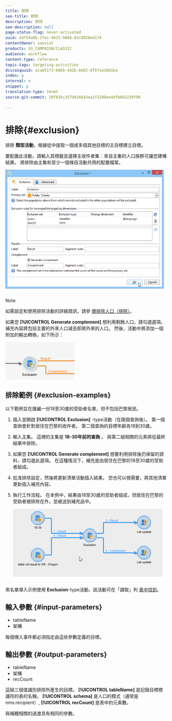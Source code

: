 ```yaml
---
title: 排除
seo-title: 排除
description: 排除
seo-description: null
page-status-flag: never-activated
uuid: e4f54a0b-2fec-4415-986b-83c8928ed174
contentOwner: sauviat
products: SG_CAMPAIGN/CLASSIC
audience: workflow
content-type: reference
topic-tags: targeting-activities
discoiquuid: acab51f3-686b-4d2b-bb02-8fbfae36b1ba
index: y
internal: n
snippet: y
translation-type: tm+mt
source-git-commit: 20f835c357d016643ea1f3209ee4dfb6d3239f90

---
```



# 排除{#exclusion}

排除 **類型活動**，根據從中提取一個或多個其他目標的主目標建立目標。

要配置此活動，請輸入其標籤並選擇主收件者集：來自主集的人口族群可讓您建構結果。 將排除由主集和至少一個條目活動共用的配置檔案。

![](assets/s_user_segmentation_exclu.png)

>[!NOTE]
>
>如需設定和使用排除活動的詳細資訊，請參 [閱排除人口（排除）](../../workflow/using/targeting-data.md#excluding-a-population--exclusion-)。

如果您 **[!UICONTROL Generate complement]** 想利用剩餘人口，請勾選選項。 補充內容將包括主要的外來人口減去即將外來的人口。 然後，活動中將添加一個附加的輸出轉換，如下所示：

![](assets/s_user_segmentation_exclu_compl.png)

## 排除範例 {#exclusion-examples}

以下範例旨在匯編一份18至30歲的受助者名單，但不包括巴黎居民。

1. 插入並開啟 **[!UICONTROL Exclusion]** -type活動（在兩個查詢後）。 第一個查詢會針對居住在巴黎的收件者。 第二個查詢的目標年齡為18到30歲。
1. 輸入主集。 這裡的主集是 **18-30年前的查詢** 。 與第二組相關的元素將從最終結果中排除。
1. 如果您 **[!UICONTROL Generate complement]** 想要利用排除後仍保留的資料，請勾選此選項。 在這種情況下，補充是由居住在巴黎的18至30歲的受助者組成。
1. 批准排除設定，然後將更新清單活動插入結果。 您也可以視需要，將其他清單更新插入補充內容。
1. 執行工作流程。 在本例中，結果由18至30歲的受助者組成，但居住在巴黎的受助者被排除在外，並被送到補充品中。

   ![](assets/exclusion_example.png)

黑名單導入示例使用 **Exclusion**-type活動，該活動可在「讀取」列 [表中找到](../../workflow/using/read-list.md)。

## 輸入參數 {#input-parameters}

* tableName
* 架構

每個傳入事件都必須指定由這些參數定義的目標。

## 輸出參數 {#output-parameters}

* tableName
* 架構
* recCount

這組三個值識別排除所產生的目標。 **[!UICONTROL tableName]** 是記錄目標標識符的表的名稱， **[!UICONTROL schema]** 是人口的模式（通常是nms:recipient）, **[!UICONTROL recCount]** 是表中的元素數。

與補體相關的過渡具有相同的參數。

